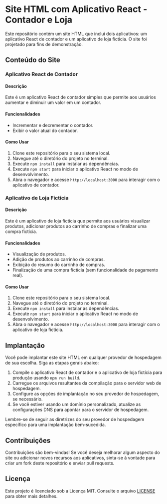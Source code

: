 # Site HTML com Aplicativo React - Contador e Loja

Este repositório contém um site HTML que inclui dois aplicativos: um aplicativo React de contador e um aplicativo de loja fictícia. O site foi projetado para fins de demonstração.

## Conteúdo do Site

### Aplicativo React de Contador

#### Descrição
Este é um aplicativo React de contador simples que permite aos usuários aumentar e diminuir um valor em um contador.

#### Funcionalidades
- Incrementar e decrementar o contador.
- Exibir o valor atual do contador.

#### Como Usar
1. Clone este repositório para o seu sistema local.
2. Navegue até o diretório do projeto no terminal.
3. Execute `npm install` para instalar as dependências.
4. Execute `npm start` para iniciar o aplicativo React no modo de desenvolvimento.
5. Abra o navegador e acesse `http://localhost:3000` para interagir com o aplicativo de contador.

### Aplicativo de Loja Fictícia

#### Descrição
Este é um aplicativo de loja fictícia que permite aos usuários visualizar produtos, adicionar produtos ao carrinho de compras e finalizar uma compra fictícia.

#### Funcionalidades
- Visualização de produtos.
- Adição de produtos ao carrinho de compras.
- Exibição do resumo do carrinho de compras.
- Finalização de uma compra fictícia (sem funcionalidade de pagamento real).

#### Como Usar
1. Clone este repositório para o seu sistema local.
2. Navegue até o diretório do projeto no terminal.
3. Execute `npm install` para instalar as dependências.
4. Execute `npm start` para iniciar o aplicativo React no modo de desenvolvimento.
5. Abra o navegador e acesse `http://localhost:3000` para interagir com o aplicativo de loja fictícia.

## Implantação

Você pode implantar este site HTML em qualquer provedor de hospedagem de sua escolha. Siga as etapas gerais abaixo:

1. Compile o aplicativo React de contador e o aplicativo de loja fictícia para produção usando `npm run build`.
2. Carregue os arquivos resultantes da compilação para o servidor web de hospedagem.
3. Configure as opções de implantação no seu provedor de hospedagem, se necessário.
4. Se você estiver usando um domínio personalizado, atualize as configurações DNS para apontar para o servidor de hospedagem.

Lembre-se de seguir as diretrizes do seu provedor de hospedagem específico para uma implantação bem-sucedida.

## Contribuições

Contribuições são bem-vindas! Se você deseja melhorar algum aspecto do site ou adicionar novos recursos aos aplicativos, sinta-se à vontade para criar um fork deste repositório e enviar pull requests.

## Licença

Este projeto é licenciado sob a Licença MIT. Consulte o arquivo [LICENSE](LICENSE) para obter mais detalhes.
